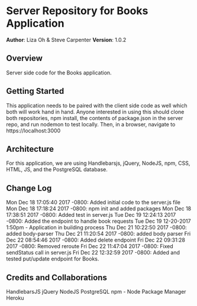 # Server Repository for Books Application

**Author**: Liza Oh & Steve Carpenter
**Version**: 1.0.2

## Overview
Server side code for the Books application.

## Getting Started
This application needs to be paired with the client side code as well which
both will work hand in hand. Anyone interested in using this should clone both
repositories, npm install, the contents of package.json in the server repo,
and run nodemon to test locally. Then, in a browser, navigate to
https://localhost:3000

## Architecture
For this application, we are using Handlebarsjs, jQuery, NodeJS, npm, CSS,
HTML, JS, and the PostgreSQL database.

## Change Log
Mon Dec 18 17:05:40 2017 -0800: Added initial code to the server.js file
Mon Dec 18 17:18:24 2017 -0800: npm init and added packages
Mon Dec 18 17:38:51 2017 -0800: Added test in server.js
Tue Dec 19 12:24:13 2017 -0800: Added the endpoint to handle book requests
Tue Dec 19 12-20-2017 1:50pm - Application in building process
Thu Dec 21 10:22:50 2017 -0800: added body-parser
Thu Dec 21 11:20:54 2017 -0800: added body parser
Fri Dec 22 08:54:46 2017 -0800: Added delete endpoint
Fri Dec 22 09:31:28 2017 -0800: Removed reroute
Fri Dec 22 11:47:04 2017 -0800: Fixed sendStatus call in server.js
Fri Dec 22 12:32:59 2017 -0800: Added and tested put/update endpoint for Books.

## Credits and Collaborations
HandlebarsJS
jQuery
NodeJS
PostgreSQL
npm - Node Package Manager
Heroku
